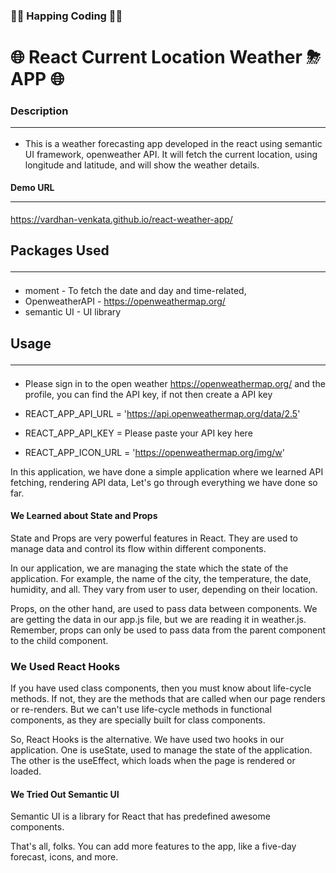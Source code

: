 ### 🤗🤗 Happing Coding 🤗🤗

#### <h1>🌐 React Current Location Weather ⛈ APP 🌐</h1>

### Description<hr>

- This is a weather forecasting app developed in the react using semantic UI framework, openweather API. It will fetch the current location, using longitude and latitude, and will show the weather details.

#### Demo URL<hr>

https://vardhan-venkata.github.io/react-weather-app/

## Packages Used <hr/>

- moment - To fetch the date and day and time-related,
- OpenweatherAPI - https://openweathermap.org/
- semantic UI - UI library

## Usage <hr/>

- Please sign in to the open weather https://openweathermap.org/ and the profile, you can find the API key, if not then create a API key

- REACT_APP_API_URL = 'https://api.openweathermap.org/data/2.5'
- REACT_APP_API_KEY = Please paste your API key here
- REACT_APP_ICON_URL = 'https://openweathermap.org/img/w'

In this application, we have done a simple application where we learned API fetching, rendering API data,
Let's go through everything we have done so far.

#### We Learned about State and Props

State and Props are very powerful features in React. They are used to manage data and control its flow within different components.

In our application, we are managing the state which the state of the application. For example, the name of the city, the temperature, the date, humidity, and all. They vary from user to user, depending on their location.

Props, on the other hand, are used to pass data between components. We are getting the data in our app.js file, but we are reading it in weather.js. Remember, props can only be used to pass data from the parent component to the child component.

### We Used React Hooks

If you have used class components, then you must know about life-cycle methods. If not, they are the methods that are called when our page renders or re-renders. But we can't use life-cycle methods in functional components, as they are specially built for class components.

So, React Hooks is the alternative. We have used two hooks in our application. One is useState, used to manage the state of the application. The other is the useEffect, which loads when the page is rendered or loaded.

#### We Tried Out Semantic UI

Semantic UI is a library for React that has predefined awesome components.

That's all, folks. You can add more features to the app, like a five-day forecast, icons, and more.
